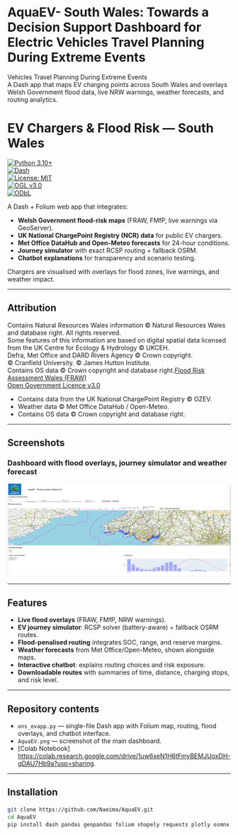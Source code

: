 # AquaEV- South Wales: Towards a Decision Support Dashboard for Electric Vehicles Travel Planning During Extreme Events
Vehicles Travel Planning During Extreme Events  
A Dash app that maps EV charging points across South Wales and overlays Welsh Government flood data, live NRW warnings, weather forecasts, and routing analytics.  

# EV Chargers & Flood Risk — South Wales  

[![Python 3.10+](https://img.shields.io/badge/python-3.10+-blue.svg)](https://www.python.org/)  
[![Dash](https://img.shields.io/badge/Dash-2.x-brightgreen.svg)](https://dash.plotly.com/)  
[![License: MIT](https://img.shields.io/badge/License-MIT-yellow.svg)](LICENSE)  
[![OGL v3.0](https://img.shields.io/badge/Data%20License-OGL--UK--3.0-lightgrey.svg)](http://www.nationalarchives.gov.uk/doc/open-government-licence/version/3/)  
[![ODbL](https://img.shields.io/badge/Data%20License-ODbL-orange.svg)](https://www.openstreetmap.org/copyright)  

A Dash + Folium web app that integrates:  
- **Welsh Government flood-risk maps** (FRAW, FMfP, live warnings via GeoServer).  
- **UK National ChargePoint Registry (NCR) data** for public EV chargers.  
- **Met Office DataHub and Open-Meteo forecasts** for 24-hour conditions.  
- **Journey simulator** with exact RCSP routing + fallback OSRM.  
- **Chatbot explanations** for transparency and scenario testing.  

Chargers are visualised with overlays for flood zones, live warnings, and weather impact.  

---

## Attribution  

Contains Natural Resources Wales information © Natural Resources Wales and database right. All rights reserved.  
Some features of this information are based on digital spatial data licensed from the UK Centre for Ecology & Hydrology © UKCEH.  
Defra, Met Office and DARD Rivers Agency © Crown copyright.  
© Cranfield University. © James Hutton Institute.  
Contains OS data © Crown copyright and database right.[Flood Risk Assessment Wales (FRAW)](https://datamap.gov.wales/layergroups/inspire-nrw:FloodRiskAssessmentWales)  
[Open Government Licence v3.0](https://www.nationalarchives.gov.uk/doc/open-government-licence/version/3/)    
- Contains data from the UK National ChargePoint Registry © OZEV.  
- Weather data © Met Office DataHub / Open-Meteo.  
- Contains OS data © Crown copyright and database right.  

---

## Screenshots  

### Dashboard with flood overlays, journey simulator and weather forecast  
![AquaEV Dashboard](AquaEV.png)  

---

## Features  
- **Live flood overlays** (FRAW, FMfP, NRW warnings).  
- **EV journey simulator**: RCSP solver (battery-aware) + fallback OSRM routes.  
- **Flood-penalised routing** integrates SOC, range, and reserve margins.  
- **Weather forecasts** from Met Office/Open-Meteo, shown alongside maps.  
- **Interactive chatbot**: explains routing choices and risk exposure.  
- **Downloadable routes** with summaries of time, distance, charging stops, and risk level.  

---

## Repository contents  
- `ons_evapp.py` — single-file Dash app with Folium map, routing, flood overlays, and chatbot interface.  
- `AquaEV.png` — screenshot of the main dashboard.  
- [Colab Notebook] https://colab.research.google.com/drive/1uw6xeN1H6tFmyBEMJUoxDH-qDAU7Hb9a?usp=sharing.
---

## Installation  
```bash
git clone https://github.com/Naeima/AquaEV.git
cd AquaEV
pip install dash pandas geopandas folium shapely requests plotly osmnx
